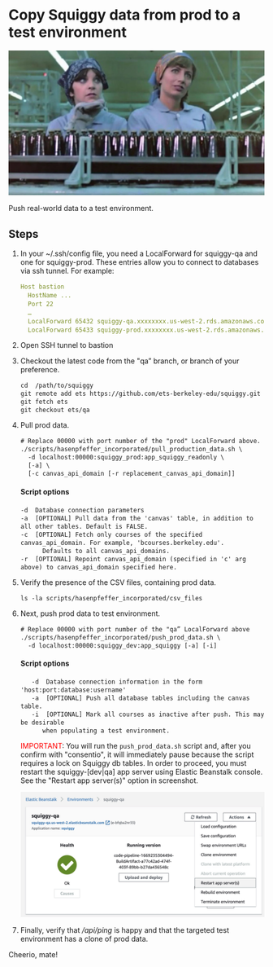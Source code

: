 # Copy Squiggy data from prod to a test environment

![Laverne and Shirley at work](../../src/assets/hasenpfeffer_incorporated.jpg)

Push real-world data to a test environment.

## Steps

1. In your ~/.ssh/config file, you need a LocalForward for squiggy-qa and one for squiggy-prod.
These entries allow you to connect to databases via ssh tunnel. For example:
    ```yaml
    Host bastion
      HostName ...
      Port 22
      …
      LocalForward 65432 squiggy-qa.xxxxxxxx.us-west-2.rds.amazonaws.com:5432
      LocalForward 65433 squiggy-prod.xxxxxxxx.us-west-2.rds.amazonaws.com:5432  
    ```
2. Open SSH tunnel to bastion
3. Checkout the latest code from the "qa” branch, or branch of your preference.
    ```shell
    cd  /path/to/squiggy
    git remote add ets https://github.com/ets-berkeley-edu/squiggy.git
    git fetch ets
    git checkout ets/qa
    ```
4. Pull prod data.
    ```shell
    # Replace 00000 with port number of the "prod" LocalForward above.
    ./scripts/hasenpfeffer_incorporated/pull_production_data.sh \
      -d localhost:00000:squiggy_prod:app_squiggy_readonly \
      [-a] \
      [-c canvas_api_domain [-r replacement_canvas_api_domain]]
   ```
   #### Script options
   ```
   -d  Database connection parameters
   -a  [OPTIONAL] Pull data from the 'canvas' table, in addition to all other tables. Default is FALSE.
   -c  [OPTIONAL] Fetch only courses of the specified canvas_api_domain. For example, 'bcourses.berkeley.edu'.
         Defaults to all canvas_api_domains.
   -r  [OPTIONAL] Repoint canvas_api_domain (specified in 'c' arg above) to canvas_api_domain specified here.
   ```

5. Verify the presence of the CSV files, containing prod data.
    ```shell
    ls -la scripts/hasenpfeffer_incorporated/csv_files
    ```
6. Next, push prod data to test environment.
    ```shell
    # Replace 00000 with port number of the "qa” LocalForward above
    ./scripts/hasenpfeffer_incorporated/push_prod_data.sh \
      -d localhost:00000:squiggy_dev:app_squiggy [-a] [-i]
   ```
   #### Script options
   ```
      -d  Database connection information in the form 'host:port:database:username'
      -a  [OPTIONAL] Push all database tables including the canvas table.
      -i  [OPTIONAL] Mark all courses as inactive after push. This may be desirable
         when populating a test environment.
   ```

   <span style="color: red;">IMPORTANT</span>:
   You will run the `push_prod_data.sh` script and, after you confirm with "consentio",
   it will immediately pause because the script requires a lock on Squiggy db tables.
   In order to proceed, you must restart the squiggy-[dev|qa] app server using Elastic Beanstalk console.
   See the "Restart app server(s)" option in screenshot.

   ![Elastic Beanstalk console](../../src/assets/hasenpfeffer_restart_app_server.jpg)

7. Finally, verify that _/api/ping_ is happy and that the targeted test environment has a clone of prod data.

Cheerio, mate!
